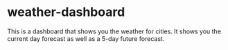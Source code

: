 # weather-dashboard

This is a dashboard that shows you the weather for cities. It shows you the current day forecast as well as a 5-day future forecast.
